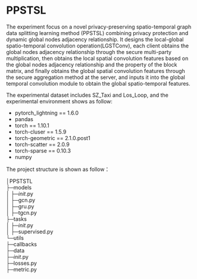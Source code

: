 # PPSTSL
The experiment focus on a novel privacy-preserving spatio-temporal graph data splitting learning method (PPSTSL) combining privacy protection and dynamic global nodes adjacency relationship. It designs the local-global spatio-temporal convolution operation(LGSTConv), each client obtains the global nodes adjacency relationship through the secure multi-party multiplication, then obtains the local spatial convolution features based on the global nodes adjacency relationship and the property of the block matrix, and finally obtains the global spatial convolution features through the secure aggregation method at the server, and inputs it into the global temporal convolution module to obtain the global spatio-temporal features.

The experimental dataset includes SZ_Taxi and Los_Loop, and the experimental environment shows as follow:
* pytorch_lightning == 1.6.0
* pandas
* torch == 1.10.1
* torch-cluser == 1.5.9
* torch-geometric == 2.1.0.post1
* torch-scatter == 2.0.9
* torch-sparse == 0.10.3
* numpy

The project structure is shown as follow：

│PPSTSTL   
├─models  
│    ├─_init_.py  
│    ├─gcn.py  
│    ├─gru.py  
│    ├─tgcn.py  
├─tasks  
│    ├─_init_.py  
│    ├─supervised.py  
└─utils  
    ├─callbacks  
    ├─data  
    ├─_init_.py  
    ├─losses.py  
    ├─metric.py  
